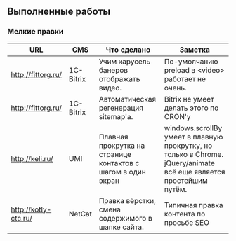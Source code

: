 ## Выполненные работы

### Мелкие правки

URL | CMS | Что сделано | Заметка
--- | --- | ---| ---
http://fittorg.ru/ | 1C-Bitrix | Учим карусель банеров отображать видео. | По-умолчанию preload в &lt;video&gt; работает не очень.
http://fittorg.ru/ | 1C-Bitrix | Автоматическая регенерация sitemap'а. | Bitrix не умеет делать этого по CRON'у
http://keli.ru/ | UMI | Плавная прокрутка на странице контактов с шагом в один экран | windows.scrollBy умеет в плавную прокрутку, но только в Chrome. jQuery/animate всё еще является простейшим путём.
http://kotly-ctc.ru/ | NetCat | Правка вёрстки, смена содержимого в шапке сайта. | Типичная правка контента по просьбе SEO
